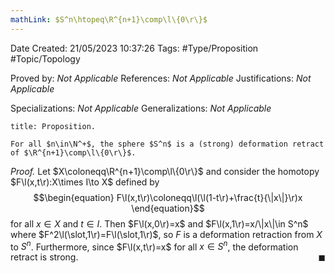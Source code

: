 ```yaml
---
mathLink: $S^n\htopeq\R^{n+1}\comp\l\{0\r\}$
---
```


<div class="topSpace"></div>

Date Created: 21/05/2023 10:37:26
Tags: #Type/Proposition #Topic/Topology

Proved by: <i>Not Applicable</i>
References: <i>Not Applicable</i>
Justifications: <i>Not Applicable</i>

Specializations: <i>Not Applicable</i>
Generalizations: <i>Not Applicable</i>

``` ad-Proposition
title: Proposition.

For all $n\in\N^+$, the sphere $S^n$ is a (strong) deformation retract of $\R^{n+1}\comp\l\{0\r\}$.

```

<i>Proof.</i> Let $X\coloneqq\R^{n+1}\comp\l\{0\r\}$ and consider the homotopy $F\l(x,t\r):X\times I\to X$ defined by
$$\begin{equation}
    F\l(x,t\r)\coloneqq\l(\l(1-t\r)+\frac{t}{\|x\|}\r)x
\end{equation}$$
for all $x\in X$ and $t\in I$. Then $F\l(x,0\r)=x$ and $F\l(x,1\r)=x/\|x\|\in S^n$ where $F^2\l(\slot,1\r)=F\l(\slot,1\r)$, so $F$ is a deformation retraction from $X$ to $S^n$. Furthermore, since $F\l(x,t\r)=x$ for all $x\in S^n$, the deformation retract is strong.<span style="float:right;">$\blacksquare$</span>
